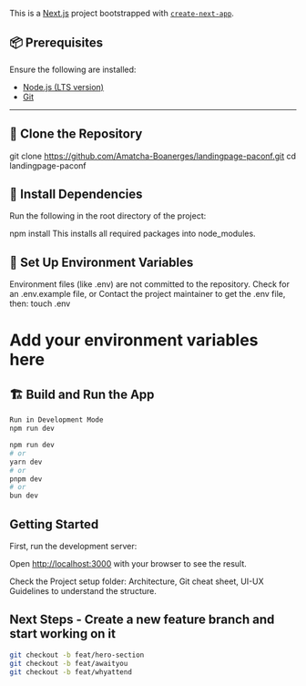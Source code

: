 This is a [Next.js](https://nextjs.org) project bootstrapped with [`create-next-app`](https://nextjs.org/docs/app/api-reference/cli/create-next-app).

## 📦 Prerequisites

Ensure the following are installed:
- [Node.js (LTS version)](https://nodejs.org/)
- [Git](https://git-scm.com/)

---

## 🔁 Clone the Repository

git clone https://github.com/Amatcha-Boanerges/landingpage-paconf.git
cd landingpage-paconf

## 📂 Install Dependencies

Run the following in the root directory of the project:

npm install
This installs all required packages into node_modules.

## 🔐 Set Up Environment Variables

Environment files (like .env) are not committed to the repository.
Check for an .env.example file, or
Contact the project maintainer to get the .env file, then:
touch .env

# Add your environment variables here

## 🏗️ Build and Run the App

```bash
Run in Development Mode
npm run dev

npm run dev
# or
yarn dev
# or
pnpm dev
# or
bun dev

```

<!-- Build for Production
npm run build

Start in Production
npm start -->

## Getting Started

First, run the development server:

Open [http://localhost:3000](http://localhost:3000) with your browser to see the result.

Check the Project setup folder: Architecture, Git cheat sheet, UI-UX Guidelines to understand the structure.

## Next Steps - Create a new feature branch and start working on it

```bash
git checkout -b feat/hero-section 
git checkout -b feat/awaityou
git checkout -b feat/whyattend

```